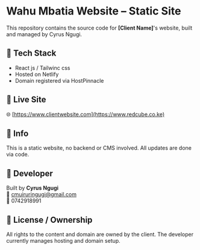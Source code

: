 # Wahu Mbatia Website – Static Site

This repository contains the source code for **[Client Name]**'s website, built and managed by Cyrus Ngugi.

## 🔧 Tech Stack
- React js / Tailwinc css
- Hosted on Netlify
- Domain registered via HostPinnacle

## 🚀 Live Site
🌐 [https://www.clientwebsite.com](https://www.redcube.co.ke)

## 📄 Info
This is a static website, no backend or CMS involved. All updates are done via code.

## 💼 Developer
Built by **Cyrus Ngugi**  
📧 cmuiruringugi@gmail.com  
📱 0742918991

## 📝 License / Ownership
All rights to the content and domain are owned by the client. The developer currently manages hosting and domain setup.

